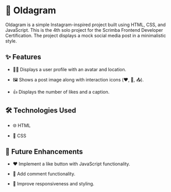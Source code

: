 # 📸 Oldagram

Oldagram is a simple Instagram-inspired project built using HTML, CSS, and JavaScript. This is the 4th solo project for the Scrimba Frontend Developer Certification. The project displays a mock social media post in a minimalistic style.

## ✨ Features

- 🧑‍🎨 Displays a user profile with an avatar and location.

- 🖼️ Shows a post image along with interaction icons (❤️, 💬, 📤).

- 👍 Displays the number of likes and a caption.

## 🛠️ Technologies Used

- 🌐 HTML

- 🎨 CSS

## 🔮 Future Enhancements

- ❤️ Implement a like button with JavaScript functionality.

- 💬 Add comment functionality.

- 📱 Improve responsiveness and styling.
